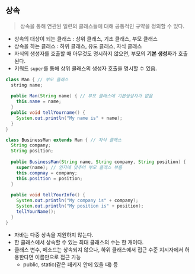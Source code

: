 ## 상속
> 상속을 통해 연관된 일련의 클래스들에 대해 공통적인 규약을 정의할 수 있다.
  - 상속의 대상이 되는 클래스 : 상위 클래스, 기초 클래스, 부모 클래스
  - 상속을 하는 클래스 : 하위 클래스, 유도 클래스, 자식 클래스
  - 자식의 생성자를 호출할 때 아무것도 명시하지 않으면, 부모의 **기본 생성자**가 호출된다.
  - 키워드 ```super```를 통해 상위 클래스의 생성자 호출을 명시할 수 있음.

```java
class Man { // 부모 클래스
  string name;
  
  public Man(String name) { // 부모 클래스에 기본생성자가 없음
    this.name = name;
  }
  public void tellYourname() {
    System.out.println("My name is" + name);
  }
}

class BusinessMan extends Man { // 자식 클래스
  String company;
  String position;
  
  public BusinessMan(String name, String company, String position) {
    super(name); // 인자에 맞추어 부모 클래스 부름
    this.compnay = company;
    this.position = position;
  }
  
  public void tellYourInfo() {
    System.out.println("My company is" + company);
    System.out.println("My position is" + position);
    tellYourName();
  }
}
```
 - 자바는 다중 상속을 지원하지 않는다.
 - 한 클래스에서 상속할 수 있는 최대 클래스의 수는 한 개이다.
 - 클래스 변수, 메소드는 상속되지 않으나, 하위 클래스에서 접근 수준 지시자에서 허용한다면 이름만으로 접근 가능
    - public, static(같은 패키지 안에 있을 때) 등



